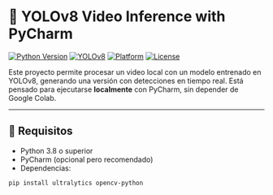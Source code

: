 # 🎯 YOLOv8 Video Inference with PyCharm

[![Python Version](https://img.shields.io/badge/Python-3.8%2B-blue?logo=python)](https://www.python.org/)
[![YOLOv8](https://img.shields.io/badge/Ultralytics%20YOLOv8-✔️-green?logo=github)](https://github.com/ultralytics/ultralytics)
[![Platform](https://img.shields.io/badge/Platform-macOS%20%7C%20Windows%20%7C%20Linux-lightgrey?logo=apple)](https://github.com/)
[![License](https://img.shields.io/badge/License-MIT-blue.svg)](LICENSE)

Este proyecto permite procesar un video local con un modelo entrenado en YOLOv8, generando una versión con detecciones en tiempo real. Está pensado para ejecutarse **localmente** con PyCharm, sin depender de Google Colab.

---

## 🚀 Requisitos

- Python 3.8 o superior
- PyCharm (opcional pero recomendado)
- Dependencias:

```bash
pip install ultralytics opencv-python
